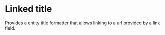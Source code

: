 Linked title
============

Provides a entity title formatter that allows linking to a url provided by a
link field.
